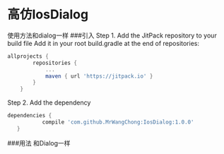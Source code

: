 # 高仿IosDialog 
使用方法和dialog一样
###引入
Step 1. Add the JitPack repository to your build file
Add it in your root build.gradle at the end of repositories:
```gradle
allprojects {
		repositories {
			...
			maven { url 'https://jitpack.io' }
		}
	}
 ```
 Step 2. Add the dependency
 ```gradle
 dependencies {
	        compile 'com.github.MrWangChong:IosDialog:1.0.0'
	}
 ```
 
 ###用法
 和Dialog一样
 ```java
 
 ```
